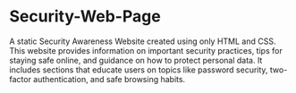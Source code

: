 # Security-Web-Page
A static Security Awareness Website created using only HTML and CSS. This website provides information on important security practices, tips for staying safe online, and guidance on how to protect personal data. It includes sections that educate users on topics like password security, two-factor authentication, and safe browsing habits.
